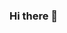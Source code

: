 ### Hi there 👋


<script src="https://tryhackme.com/badge/245904"/>

<img src="https://tryhackme-badges.s3.amazonaws.com/SuperAdmin.png" alt="TryHackMe">

[![Top Languages](https://github-readme-stats.vercel.app/api/top-langs/?username=GoncaloGil0&layout=demo&theme=github_dark&langs_count=30)](https://github.com/anuraghazra/github-readme-stats) 

![My Stats](https://github-readme-stats.vercel.app/api?username=GoncaloGil0&show_icons=true&include_all_commits=true&count_private=true&theme=github_dark)

<!--
**GoncaloGil0/GoncaloGil0** is a ✨ _special_ ✨ repository because its `README.md` (this file) appears on your GitHub profile.

Here are some ideas to get you started:

- 🔭 I’m currently working on ...
- 🌱 I’m currently learning ...
- 👯 I’m looking to collaborate on ...
- 🤔 I’m looking for help with ...
- 💬 Ask me about ...
- 📫 How to reach me: ...
- 😄 Pronouns: ...
- ⚡ Fun fact: ...
-->


